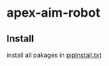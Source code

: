 # apex-aim-robot

## Install 
install all pakages in [pipInstall.txt](https://www.mdeditor.tw/](https://github.com/yuan-0816/apex-aim-robot/blob/main/pipInstall.txt)https://github.com/yuan-0816/apex-aim-robot/blob/main/pipInstall.txt)


